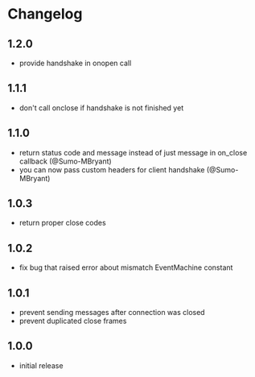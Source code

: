 # Changelog

## 1.2.0

- provide handshake in onopen call

## 1.1.1

- don't call onclose if handshake is not finished yet

## 1.1.0

- return status code and message instead of just message in on_close callback (@Sumo-MBryant)
- you can now pass custom headers for client handshake (@Sumo-MBryant)

## 1.0.3

- return proper close codes

## 1.0.2

- fix bug that raised error about mismatch EventMachine constant

## 1.0.1

- prevent sending messages after connection was closed
- prevent duplicated close frames

## 1.0.0

- initial release
